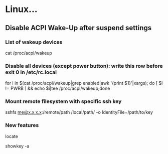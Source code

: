 # Linux...

## Disable ACPI Wake-Up after suspend settings 
### List of wakeup devices
cat /proc/acpi/wakeup
### Disable all devices (except power button): write this row before exit 0 in /etc/rc.local
for i in $(cat /proc/acpi/wakeup|grep enabled|awk '{print $1}'|xargs); do [ $i != PWRB ] && echo $i|tee /proc/acpi/wakeup;done

### Mount remote filesystem with specific ssh key
sshfs me@x.x.x.x:/remote/path /local/path/ -o IdentityFile=/path/to/key


### New features
locate

showkey -a
